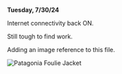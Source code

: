 **Tuesday, 7/30/24**

Internet connectivity back ON.

Still tough to find work.

Adding an image reference to this file.

![Patagonia Foulie Jacket](https://github.com/mjhovers264/excercise/blob/main/mhjournal/images/Img_0169.png)





